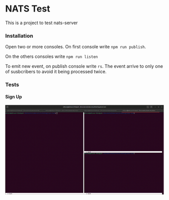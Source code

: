 # NATS Test #
This is a project to test nats-server

### Installation
Open two or more consoles. On first console write `npm run publish`. 

On the others consoles write `npm run listen` 

To emit new event, on publish console write `rs`. The event arrive to only one of susbcribers to avoid it being processed twice.

### Tests
#### Sign Up
![NATS Test](/assets/nats/nats-test.gif)